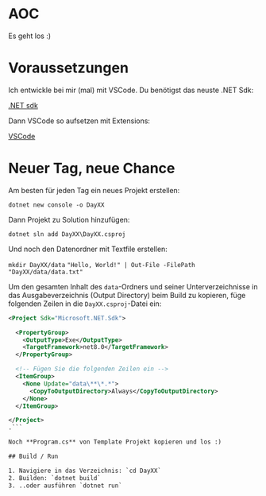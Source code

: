 # AOC

Es geht los :)

# Voraussetzungen

Ich entwickle bei mir (mal) mit VSCode. Du benötigst das neuste .NET Sdk:

[.NET sdk](https://dotnet.microsoft.com/en-us/download/visual-studio-sdks)

Dann VSCode so aufsetzen mit Extensions:

[VSCode](https://code.visualstudio.com/docs/csharp/get-started)

# Neuer Tag, neue Chance

Am besten für jeden Tag ein neues Projekt erstellen:

`dotnet new console -o DayXX`

Dann Projekt zu Solution hinzufügen:

`dotnet sln add DayXX\DayXX.csproj`

Und noch den Datenordner mit Textfile erstellen: 

`mkdir DayXX/data`
`"Hello, World!" | Out-File -FilePath "DayXX/data/data.txt"`

Um den gesamten Inhalt des `data`-Ordners und seiner Unterverzeichnisse in das Ausgabeverzeichnis (Output Directory) beim Build zu kopieren, füge folgenden Zeilen in die `DayXX.csproj`-Datei ein:

```xml
<Project Sdk="Microsoft.NET.Sdk">

  <PropertyGroup>
    <OutputType>Exe</OutputType>
    <TargetFramework>net8.0</TargetFramework>
  </PropertyGroup>

  <!-- Fügen Sie die folgenden Zeilen ein -->
  <ItemGroup>
    <None Update="data\**\*.*">
      <CopyToOutputDirectory>Always</CopyToOutputDirectory>
    </None>
  </ItemGroup>

</Project>
.```

Noch **Program.cs** von Template Projekt kopieren und los :)

## Build / Run

1. Navigiere in das Verzeichnis: `cd DayXX`
2. Builden: `dotnet build`
3. ..oder ausführen `dotnet run`
